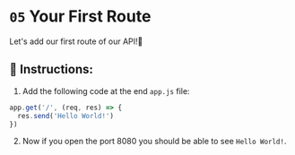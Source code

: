 # `05` Your First Route

Let's add our first route of our API!🙌

## 📝 Instructions:

1. Add the following code at the end `app.js` file:

```js
app.get('/', (req, res) => {
  res.send('Hello World!')
})
```

2. Now if you open the port 8080 you should be able to see `Hello World!`.

